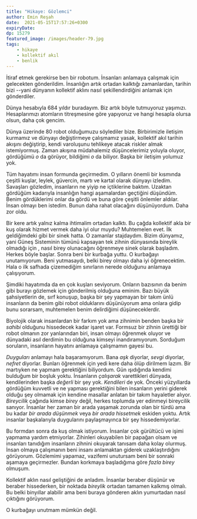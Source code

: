 ```yaml
---
title: "Hikaye: Gözlemci"
author: Emin Reşah
date:  2021-05-15T17:57:26+0300
expiryDate:
dp: 15279
featured_image: /images/header-79.jpg
tags: 
    - hikaye
    - kollektif akıl
    - benlik
---
```



İtiraf etmek gerekirse ben bir robotum. İnsanları anlamaya çalışmak için
gelecekten gönderildim. İnsanlığın artık ortadan kalktığı zamanlardan, tarihin
bizi --yani dünyanın kollektif aklını nasıl şekillendirdiğini anlamak için
gönderdiler. 

Dünya hesabıyla 684 yıldır buradayım. Biz artık böyle tutmuyoruz yaşımızı.
Hesaplarımızı atomların titreşmesine göre yapıyoruz ve hangi hesapla olursa
olsun, daha çok gencim. 

Dünya üzerinde 80 robot olduğumuzu söylediler bize. Birbirimizle iletişim
kurmamız ve dünyayı değiştirmeye çalışmamız yasak, kollektif akıl tarihin
akışını değiştirip, kendi varoluşunu tehlikeye atacak riskler almak
istemiyormuş. Zaman akışına müdahalemiz düşüncelerimiz yoluyla oluyor,
gördüğümü _o_ da görüyor, bildiğimi _o_ da biliyor. Başka bir iletişim yolumuz
yok. 

Tüm hayatımı insan formunda geçirmedim. O yılların önemli bir kısmında çeşitli
kuşlar, leylek, güvercin, martı ve kartal olarak dünyayı 
izledim. Savaşları gözledim, insanların ne yiyip ne içtiklerine baktım.
Uzaktan gördüğüm kadarıyla insanlığın hangi aşamalardan geçtiğini düşündüm.
Benim gördüklerimi onlar da gördü ve buna göre çeşitli önlemler aldılar. İnsan
olmayı ben istedim. Bunun daha rahat olacağını düşünüyordum. Daha zor oldu. 

Bir kere artık yalnız kalma ihtimalim ortadan kalktı. Bu çağda kollektif akla
bir kuş olarak hizmet vermek daha iyi olur muydu? Muhtemelen evet. İlk
geldiğimdeki gibi bir sinek hatta. O zamanlar stajdaydım. Bizim dünyamız, yani
Güneş Sisteminin tümünü kapsayan tek zihnin dünyasında bireylik olmadığı için ,
nasıl birey olunacağını öğrenmeye sinek olarak başladım. Herkes böyle başlar.
Sonra beni bir kurbağa yuttu. O kurbağayı unutamıyorum. Beni yutmasaydı, belki
birey olmayı daha iyi öğrenecektim. Hala o ilk safhada çizemediğim sınırların
nerede olduğunu anlamaya çalışıyorum. 

Şimdiki hayatımda da en çok kuşları seviyorum. Onların bazısının da benim gibi
burayı gözlemek için gönderilmiş olduğuna eminim. Bazı büyük şahsiyetlerin de,
sırf konuşup, başka bir şey yapmayan bir takım ünlü insanların da benim gibi
robot olduklarını düşünüyorum ama onlara gidip bunu sorarsam, muhtemelen benim
delirdiğimi düşüneceklerdir. 

Biyolojik olarak insanlardan bir farkım yok ama zihnimin benden başka bir
*sahibi* olduğunu hissedecek kadar işaret var. Formsuz bir zihnin ürettiği bir
robot olmanın zor yanlarından biri, insan olmayı öğrenmek oluyor ve dünyadaki
asıl derdimin bu olduğuna kimseyi inandıramıyorum. Sorduğum soruların,
insanların hayatını anlamaya çalışmamın gayesi bu. 

*Duyguları* anlamayı hala başaramıyorum. Bana *aşk* diyorlar, *sevgi* diyorlar,
*nefret* diyorlar. Bunları öğrenmek için yedi kere daha ölüp dirilmem lazım.
Bir martıyken ne yapmam gerektiğini biliyordum. Gün ışıdığında kendimi bulduğum
bir boşluk yoktu. İnsanların *çalışarak* varettikleri dünyada, kendilerinden
başka *değerli* bir şey yok. *Kendileri* de yok. Önceki yüzyıllarda gördüğüm
kuvvetli ve ne yapması gerektiğini bilen insanların yerini giderek olduğu şey
olmamak için kendine masallar anlatan bir takım hayaletler alıyor. *Bireycilik*
çağında kimse *birey* değil, herkes toplumda yer edinmeyi bireycilik sanıyor.
İnsanlar her zaman bir arada yaşamak zorunda olan bir türdü ama bu kadar *bir
arada düşünmek* veya *bir arada hissetmek* eskiden yoktu. Artık insanlar
başkalarıyla duygularını paylaşmayınca bir şey hissedemiyorlar.

Bu formdan sonra da kuş olmak istiyorum. İnsanlar çok gürültücü ve işimi
yapmama yardım etmiyorlar. Zihinleri okuyabilen bir papağan olsam ve insanları
tanıdığım insanların zihnini okuyarak tanısam daha kolay olurmuş. İnsan olmaya
çalışmanın beni insanı anlamaktan giderek uzaklaştırdığını görüyorum. Gözlemimi
yapamaz, vazifemi unutursam beni bir sonraki aşamaya geçirmezler. Bundan
korkmaya başladığıma göre *fazla birey* olmuşum. 

Kollektif aklın nasıl geliştiğini de anladım. İnsanlar beraber düşünür ve
beraber hissederken, bir noktada *bireylik* ortadan tamamen kalkmış olmalı. Bu
belki binyıllar alabilir ama beni buraya gönderen aklın yumurtadan nasıl
çıktığını görüyorum. 

O kurbağayı unutmam mümkün değil. 

